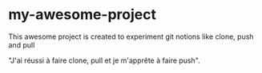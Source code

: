 # my-awesome-project

This awesome project is created to experiment git notions like clone, push and pull

<section achievement>
    "J'ai réussi à faire clone, pull et je m'apprête à faire push".
</section>
